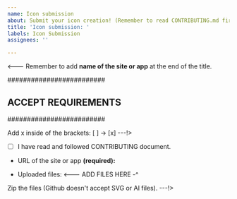 ```yaml
---
name: Icon submission
about: Submit your icon creation! (Remember to read CONTRIBUTING.md first, if you haven't already.)
title: 'Icon submission: '
labels: Icon Submission
assignees: ''

---
```


<---
Remember to add **name of the site or app** at the end of the title. 

#########################
## ACCEPT REQUIREMENTS ##
#########################

Add x inside of the brackets: [ ] -> [x]
---!>

- [ ] I have read and followed CONTRIBUTING document.

- URL of the site or app **(required):**

- Uploaded files: 
<--- ADD FILES HERE -^

Zip the files (Github doesn't accept SVG or AI files).
---!>